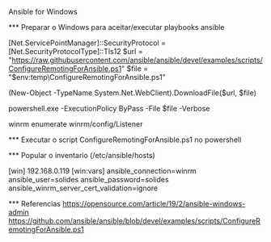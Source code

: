 Ansible for Windows

*** Preparar o Windows para aceitar/executar playbooks ansible

[Net.ServicePointManager]::SecurityProtocol = [Net.SecurityProtocolType]::Tls12
$url = "https://raw.githubusercontent.com/ansible/ansible/devel/examples/scripts/ConfigureRemotingForAnsible.ps1"
$file = "$env:temp\ConfigureRemotingForAnsible.ps1"

(New-Object -TypeName System.Net.WebClient).DownloadFile($url, $file)

powershell.exe -ExecutionPolicy ByPass -File $file -Verbose

winrm enumerate winrm/config/Listener

*** Executar o script ConfigureRemotingForAnsible.ps1 no powershell 

*** Popular o inventario (/etc/ansible/hosts)

[win]
192.168.0.119
[win:vars]
ansible_connection=winrm 
ansible_user=solides 
ansible_password=solides 
ansible_winrm_server_cert_validation=ignore

*** Referencias
https://opensource.com/article/19/2/ansible-windows-admin
https://github.com/ansible/ansible/blob/devel/examples/scripts/ConfigureRemotingForAnsible.ps1


